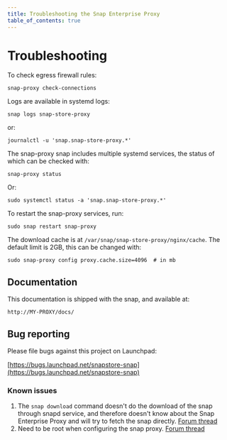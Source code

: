```yaml
---
title: Troubleshooting the Snap Enterprise Proxy
table_of_contents: true
---
```


# Troubleshooting

To check egress firewall rules:

    snap-proxy check-connections

Logs are available in systemd logs:

    snap logs snap-store-proxy

or:

    journalctl -u 'snap.snap-store-proxy.*'


The snap-proxy snap includes multiple systemd services, the status of
which can be checked with:

    snap-proxy status

Or:

    sudo systemctl status -a 'snap.snap-store-proxy.*'

To restart the snap-proxy services, run:

    sudo snap restart snap-proxy

The download cache is at `/var/snap/snap-store-proxy/nginx/cache`. The default
limit is 2GB, this can be changed with:

    sudo snap-proxy config proxy.cache.size=4096  # in mb

## Documentation

This documentation is shipped with the snap, and available at:

    http://MY-PROXY/docs/

## Bug reporting

Please file bugs against this project on Launchpad:

[https://bugs.launchpad.net/snapstore-snap](https://bugs.launchpad.net/snapstore-snap)


### Known issues

1. The `snap download` command doesn't do the download of the snap through
   snapd service, and therefore doesn't know about the Snap Enterprise Proxy
   and will try to fetch the snap directly. [Forum
   thread](https://forum.snapcraft.io/t/improvements-in-snap-download/1422)
2. Need to be root when configuring the snap proxy.
   [Forum thread](https://forum.snapcraft.io/t/should-snapctl-set-in-apps-trigger-the-configure-hook/2032/7)
